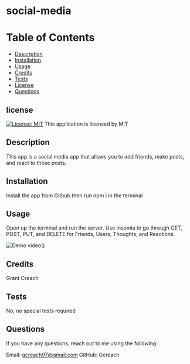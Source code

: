 # social-media

# Table of Contents
- [Description](#description)
- [Installation](#installation)
- [Usage](#usage)
- [Credits](#credits)
- [Tests](#tests)
- [License](#license)
- [Questions](#questions)

## license 
    
  [![License: MIT](https://img.shields.io/badge/License-MIT-yellow.svg)](https://opensource.org/licenses/MIT)
This application is licensed by MIT


## Description

This app is a social media app that allows you to add friends, make posts, and react to those posts.

## Installation

Install the app from Github then run npm i in the terminal

## Usage

Open up the terminal and run the server. Use insomia to go through GET, POST, PUT, and DELETE for Friends, Users, Thoughts, and Reactions.

![Demo video](./assets/IMG.PNG)()

## Credits

Grant Creach

## Tests 

No, no special tests required

## Questions 

If you have any questions, reach out to me using the following:

Email: gcreach97@gmail.com
GitHub: Gcreach